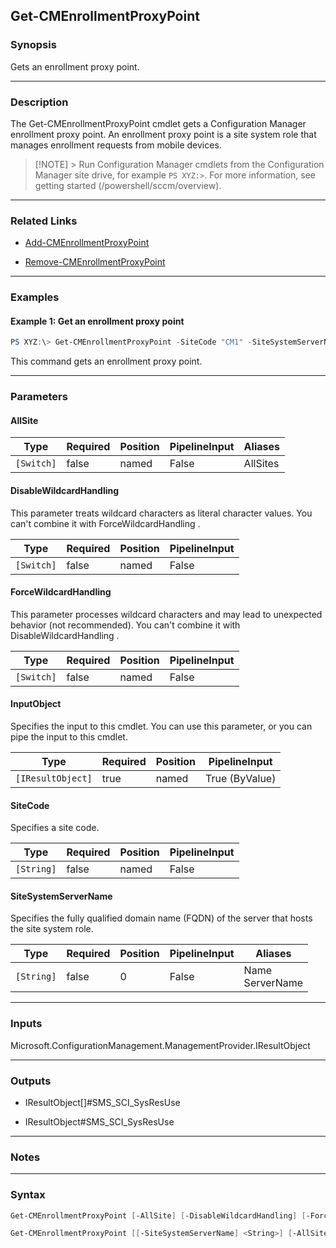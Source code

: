 Get-CMEnrollmentProxyPoint
--------------------------




### Synopsis
Gets an enrollment proxy point.



---


### Description

The Get-CMEnrollmentProxyPoint cmdlet gets a Configuration Manager enrollment proxy point. An enrollment proxy point is a site system role that manages enrollment requests from mobile devices.



> [!NOTE] > Run Configuration Manager cmdlets from the Configuration Manager site drive, for example `PS XYZ:>`. For more information, see getting started (/powershell/sccm/overview).



---


### Related Links
* [Add-CMEnrollmentProxyPoint](Add-CMEnrollmentProxyPoint)



* [Remove-CMEnrollmentProxyPoint](Remove-CMEnrollmentProxyPoint)





---


### Examples
#### Example 1: Get an enrollment proxy point
```PowerShell
PS XYZ:\> Get-CMEnrollmentProxyPoint -SiteCode "CM1" -SiteSystemServerName "SiteServer01.Contoso.com"
```
This command gets an enrollment proxy point.


---


### Parameters
#### **AllSite**








|Type      |Required|Position|PipelineInput|Aliases |
|----------|--------|--------|-------------|--------|
|`[Switch]`|false   |named   |False        |AllSites|



#### **DisableWildcardHandling**

This parameter treats wildcard characters as literal character values. You can't combine it with ForceWildcardHandling .






|Type      |Required|Position|PipelineInput|
|----------|--------|--------|-------------|
|`[Switch]`|false   |named   |False        |



#### **ForceWildcardHandling**

This parameter processes wildcard characters and may lead to unexpected behavior (not recommended). You can't combine it with DisableWildcardHandling .






|Type      |Required|Position|PipelineInput|
|----------|--------|--------|-------------|
|`[Switch]`|false   |named   |False        |



#### **InputObject**

Specifies the input to this cmdlet. You can use this parameter, or you can pipe the input to this cmdlet.






|Type             |Required|Position|PipelineInput |
|-----------------|--------|--------|--------------|
|`[IResultObject]`|true    |named   |True (ByValue)|



#### **SiteCode**

Specifies a site code.






|Type      |Required|Position|PipelineInput|
|----------|--------|--------|-------------|
|`[String]`|false   |named   |False        |



#### **SiteSystemServerName**

Specifies the fully qualified domain name (FQDN) of the server that hosts the site system role.






|Type      |Required|Position|PipelineInput|Aliases            |
|----------|--------|--------|-------------|-------------------|
|`[String]`|false   |0       |False        |Name<br/>ServerName|





---


### Inputs
Microsoft.ConfigurationManagement.ManagementProvider.IResultObject





---


### Outputs
* IResultObject[]#SMS_SCI_SysResUse


* IResultObject#SMS_SCI_SysResUse






---


### Notes




---


### Syntax
```PowerShell
Get-CMEnrollmentProxyPoint [-AllSite] [-DisableWildcardHandling] [-ForceWildcardHandling] -InputObject <IResultObject> [<CommonParameters>]
```
```PowerShell
Get-CMEnrollmentProxyPoint [[-SiteSystemServerName] <String>] [-AllSite] [-DisableWildcardHandling] [-ForceWildcardHandling] [-SiteCode <String>] [<CommonParameters>]
```
